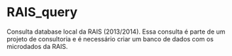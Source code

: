 # RAIS_query

Consulta database local da RAIS (2013/2014). Essa consulta é parte de um projeto de consultoria e é necessário criar um banco de dados com os microdados da RAIS.
